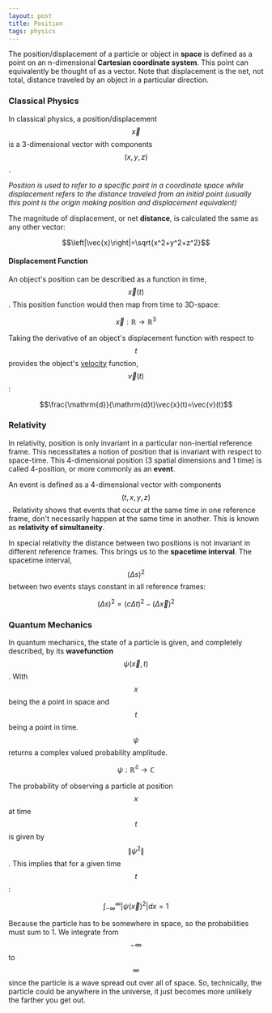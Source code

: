 ```yaml
---
layout: post
title: Position
tags: physics
---
```

The position/displacement of a particle or object in **space** is defined as a point on an n-dimensional **Cartesian coordinate system**. This point can equivalently be thought of as a vector. Note that displacement is the net, not total, distance traveled by an object in a particular direction.

### Classical Physics
In classical physics, a position/displacement $$\vec{x}$$ is a 3-dimensional vector with components $$\left(x,y,z\right)$$.

*Position is used to refer to a specific point in a coordinate space while displacement refers to the distance traveled from an initial point (usually this point is the origin making position and displacement equivalent)*

The magnitude of displacement, or net **distance**, is calculated the same as any other vector:

$$\left|\vec{x}\right|=\sqrt{x^2+y^2+z^2}$$

#### Displacement Function
An object's position can be described as a function in time, $$\vec{x}(t)$$. This position function would then map from time to 3D-space:

$$\vec{x}:\mathbb{R}\rightarrow \mathbb{R}^3$$

Taking the derivative of an object's displacement function with respect to $$t$$ provides the object's [velocity]() function, $$\vec{v}(t)$$:

$$\frac{\mathrm{d}}{\mathrm{d}t}\vec{x}(t)=\vec{v}(t)$$

<!--more-->

<!-- Click [here]() for a list of the repeated time derivatives of displacement. -->

### Relativity
In relativity, position is only invariant in a particular non-inertial reference frame. This necessitates a notion of position that is invariant with respect to space-time. This 4-dimensional position (3 spatial dimensions and 1 time) is called 4-position, or more commonly as an **event**.

An event is defined as a 4-dimensional vector with components $$\left(t,x,y,z\right)$$. Relativity shows that events that occur at the same time in one reference frame, don't necessarily happen at the same time in another. This is known as **relativity of simultaneity**.

In special relativity the distance between two positions is not invariant in different reference frames. This brings us to the **spacetime interval**. The spacetime interval, $$(\Delta s)^2$$ between two events stays constant in all reference frames:

$$(\Delta s)^2=(c\Delta t)^2-(\Delta \vec{x})^2$$

### Quantum Mechanics
In quantum mechanics, the state of a particle is given, and completely described, by its **wavefunction** $$\psi(\vec{x}, t)$$. With $$x$$ being the a point in space and $$t$$ being a point in time. $$\psi$$ returns a complex valued probability amplitude.

$$\psi:\mathbb{R^4}\rightarrow \mathbb{C}$$

The probability of observing a particle at position $$x$$ at time $$t$$ is given by $$\left \| \psi^2 \right \|$$. This implies that for a given time $$t$$:

$$\int_{-\infty}^{\infty}\left | \psi(\vec{x})^2 \right |dx=1$$

Because the particle has to be somewhere in space, so the probabilities must sum to 1. We integrate from $$-\infty$$ to $$\infty$$ since the particle is a wave spread out over all of space. So, technically, the particle could be anywhere in the universe, it just becomes more unlikely the farther you get out.
